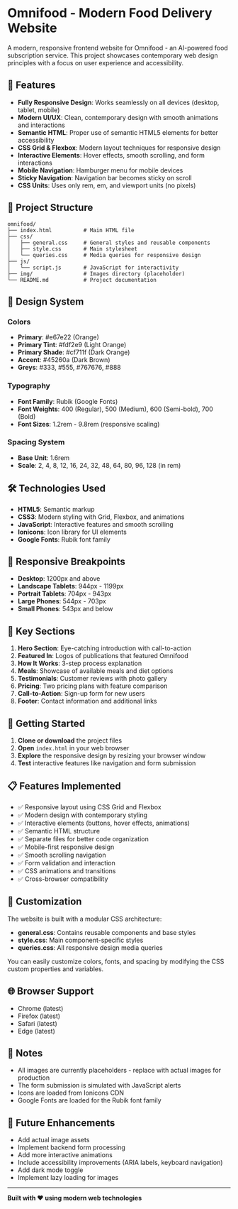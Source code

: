 # Omnifood - Modern Food Delivery Website

A modern, responsive frontend website for Omnifood - an AI-powered food subscription service. This project showcases contemporary web design principles with a focus on user experience and accessibility.

## 🚀 Features

- **Fully Responsive Design**: Works seamlessly on all devices (desktop, tablet, mobile)
- **Modern UI/UX**: Clean, contemporary design with smooth animations and interactions
- **Semantic HTML**: Proper use of semantic HTML5 elements for better accessibility
- **CSS Grid & Flexbox**: Modern layout techniques for responsive design
- **Interactive Elements**: Hover effects, smooth scrolling, and form interactions
- **Mobile Navigation**: Hamburger menu for mobile devices
- **Sticky Navigation**: Navigation bar becomes sticky on scroll
- **CSS Units**: Uses only rem, em, and viewport units (no pixels)

## 📁 Project Structure

```
omnifood/
├── index.html          # Main HTML file
├── css/
│   ├── general.css     # General styles and reusable components
│   ├── style.css       # Main stylesheet
│   └── queries.css     # Media queries for responsive design
├── js/
│   └── script.js       # JavaScript for interactivity
├── img/                # Images directory (placeholder)
└── README.md           # Project documentation
```

## 🎨 Design System

### Colors
- **Primary**: #e67e22 (Orange)
- **Primary Tint**: #fdf2e9 (Light Orange)
- **Primary Shade**: #cf711f (Dark Orange)
- **Accent**: #45260a (Dark Brown)
- **Greys**: #333, #555, #767676, #888

### Typography
- **Font Family**: Rubik (Google Fonts)
- **Font Weights**: 400 (Regular), 500 (Medium), 600 (Semi-bold), 700 (Bold)
- **Font Sizes**: 1.2rem - 9.8rem (responsive scaling)

### Spacing System
- **Base Unit**: 1.6rem
- **Scale**: 2, 4, 8, 12, 16, 24, 32, 48, 64, 80, 96, 128 (in rem)

## 🛠️ Technologies Used

- **HTML5**: Semantic markup
- **CSS3**: Modern styling with Grid, Flexbox, and animations
- **JavaScript**: Interactive features and smooth scrolling
- **Ionicons**: Icon library for UI elements
- **Google Fonts**: Rubik font family

## 📱 Responsive Breakpoints

- **Desktop**: 1200px and above
- **Landscape Tablets**: 944px - 1199px
- **Portrait Tablets**: 704px - 943px
- **Large Phones**: 544px - 703px
- **Small Phones**: 543px and below

## 🎯 Key Sections

1. **Hero Section**: Eye-catching introduction with call-to-action
2. **Featured In**: Logos of publications that featured Omnifood
3. **How It Works**: 3-step process explanation
4. **Meals**: Showcase of available meals and diet options
5. **Testimonials**: Customer reviews with photo gallery
6. **Pricing**: Two pricing plans with feature comparison
7. **Call-to-Action**: Sign-up form for new users
8. **Footer**: Contact information and additional links

## 🚀 Getting Started

1. **Clone or download** the project files
2. **Open** `index.html` in your web browser
3. **Explore** the responsive design by resizing your browser window
4. **Test** interactive features like navigation and form submission

## 📋 Features Implemented

- ✅ Responsive layout using CSS Grid and Flexbox
- ✅ Modern design with contemporary styling
- ✅ Interactive elements (buttons, hover effects, animations)
- ✅ Semantic HTML structure
- ✅ Separate files for better code organization
- ✅ Mobile-first responsive design
- ✅ Smooth scrolling navigation
- ✅ Form validation and interaction
- ✅ CSS animations and transitions
- ✅ Cross-browser compatibility

## 🎨 Customization

The website is built with a modular CSS architecture:

- **general.css**: Contains reusable components and base styles
- **style.css**: Main component-specific styles
- **queries.css**: All responsive design media queries

You can easily customize colors, fonts, and spacing by modifying the CSS custom properties and variables.

## 🌐 Browser Support

- Chrome (latest)
- Firefox (latest)
- Safari (latest)
- Edge (latest)

## 📝 Notes

- All images are currently placeholders - replace with actual images for production
- The form submission is simulated with JavaScript alerts
- Icons are loaded from Ionicons CDN
- Google Fonts are loaded for the Rubik font family

## 🔧 Future Enhancements

- Add actual image assets
- Implement backend form processing
- Add more interactive animations
- Include accessibility improvements (ARIA labels, keyboard navigation)
- Add dark mode toggle
- Implement lazy loading for images

---

**Built with ❤️ using modern web technologies**
